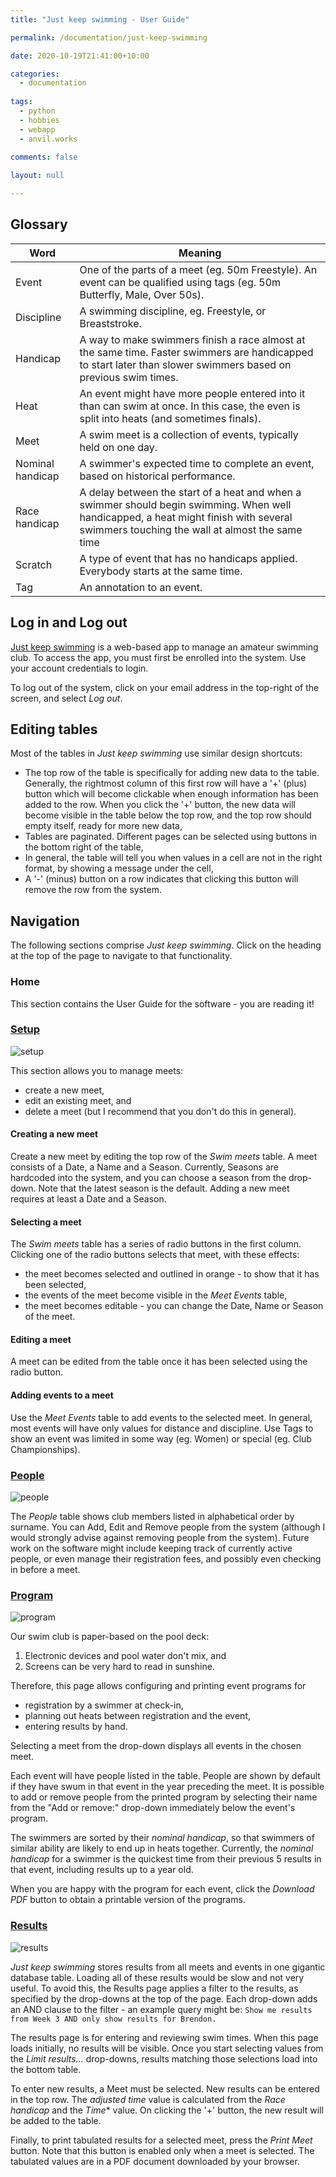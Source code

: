 ```yaml
---
title: "Just keep swimming - User Guide"

permalink: /documentation/just-keep-swimming

date: 2020-10-19T21:41:00+10:00

categories:
  - documentation
  
tags:
  - python
  - hobbies
  - webapp
  - anvil.works
  
comments: false

layout: null

---
```


## Glossary

| Word       | Meaning                                                                                                                                                          |
|------------|------------------------------------------------------------------------------------------------------------------------------------------------------------------|
| Event      | One of the parts of a meet (eg. 50m Freestyle). An event can be qualified using tags (eg. 50m Butterfly, Male, Over 50s).                                        |
| Discipline | A swimming discipline, eg. Freestyle, or Breaststroke.                                        |
| Handicap   | A way to make swimmers finish a race almost at the same time.  Faster swimmers are handicapped to start later than slower swimmers based on previous swim times. |
| Heat       | An event might have more people entered into it than can swim at once.  In this case, the even is split into heats (and sometimes finals).                       |
| Meet       | A swim meet is a collection of events, typically held on one day.                                                                                                |
| Nominal handicap | A swimmer's expected time to complete an event, based on historical performance.                                                                                            |
| Race handicap | A delay between the start of a heat and when a swimmer should begin swimming. When well handicapped, a heat might finish with several swimmers touching the wall at almost the same time |
| Scratch    | A type of event that has no handicaps applied. Everybody starts at the same time.                                                                                |
| Tag        | An annotation to an event.                                                                                                                                       |


## Log in and Log out

[Just keep swimming](https://just-keep-swimming.anvil.app/) is a web-based app to manage an amateur swimming club. To access the app, you must first be enrolled into the system. Use your account credentials to login.

To log out of the system, click on your email address in the top-right of the screen, and select *Log out*.

## Editing tables

Most of the tables in *Just keep swimming* use similar design shortcuts:

* The top row of the table is specifically for adding new data to the table. Generally, the rightmost column of this first row will have a '+' (plus) button which will become clickable when enough information has been added to the row. When you click the '+' button, the new data will become visible in the table below the top row, and the top row should empty itself, ready for more new data,
* Tables are paginated. Different pages can be selected using buttons in the bottom right of the table,
* In general, the table will tell you when values in a cell are not in the right format, by showing a message under the cell,
* A '-' (minus) button on a row indicates that clicking this button will remove the row from the system.

## Navigation

The following sections comprise *Just keep swimming*. Click on the heading at the top of the page to navigate to that functionality.

### Home

This section contains the User Guide for the software - you are reading it!

### [Setup](https://just-keep-swimming.anvil.app/#setup)

![setup](/assets/images/jks-user-guide/setup.png)

This section allows you to manage meets:
* create a new meet,
* edit an existing meet, and 
* delete a meet (but I recommend that you don't do this in general).

#### Creating a new meet

Create a new meet by editing the top row of the *Swim meets* table. 
A meet consists of a Date, a Name and a Season. Currently, Seasons are hardcoded into the system, and you can choose a season from the drop-down. Note that the latest season is the default. Adding a new meet requires at least a Date and a Season.

#### Selecting a meet

The *Swim meets* table has a series of radio buttons in the first column. Clicking one of the radio buttons selects that meet, with these effects:
* the meet becomes selected and outlined in orange - to show that it has been selected,
* the events of the meet become visible in the *Meet Events* table,
* the meet becomes editable - you can change the Date, Name or Season of the meet.

#### Editing a meet

A meet can be edited from the table once it has been selected using the radio button.

#### Adding events to a meet

Use the *Meet Events* table to add events to the selected meet. In general, most events will have only values for distance and discipline. Use Tags to show an event was limited in some way (eg. Women) or special (eg. Club Championships).

### [People](https://just-keep-swimming.anvil.app/#people)

![people](/assets/images/jks-user-guide/people.png)

The *People* table shows club members listed in alphabetical order by surname. You can Add, Edit and Remove people from the system (although I would strongly advise against removing people from the system).  Future work on the software might include keeping track of currently active people, or even manage their registration fees, and possibly even checking in before a meet.

### [Program](https://just-keep-swimming.anvil.app/#program)

![program](/assets/images/jks-user-guide/program.png)

Our swim club is paper-based on the pool deck:
1. Electronic devices and pool water don't mix, and
2. Screens can be very hard to read in sunshine.

Therefore, this page allows configuring and printing event programs for
* registration by a swimmer at check-in,
* planning out heats between registration and the event,
* entering results by hand.

Selecting a meet from the drop-down displays all events in the chosen meet.

Each event will have people listed in the table. People are shown by default if they have swum in that event in the year preceding the meet. It is possible to add or remove people from the printed program by selecting their name from the "Add or remove:" drop-down immediately below the event's program.

The swimmers are sorted by their *nominal handicap*, so that swimmers of similar ability are likely to end up in heats together. Currently, the *nominal handicap* for a swimmer is the quickest time from their previous 5 results in that event, including results up to a year old.

When you are happy with the program for each event, click the *Download PDF* button to obtain a printable version of the programs.

### [Results](https://just-keep-swimming.anvil.app/#results)

![results](/assets/images/jks-user-guide/results.png)

*Just keep swimming* stores results from all meets and events in one gigantic database table. Loading all of these results would be slow and not very useful. To avoid this, the Results page applies a filter to the results, as specified by the drop-downs at the top of the page. Each drop-down adds an AND clause to the filter - an example query might be: `Show me results from Week 3 AND only show results for Brendon.`

The results page is for entering and reviewing swim times. When this page loads initially, no results will be visible. Once you start selecting values from the *Limit results...* drop-downs, results matching those selections load into the bottom table.

To enter new results, a Meet must be selected. New results can be entered in the top row. The *adjusted time* value is calculated from the *Race handicap* and the *Time** value. On clicking the '+' button, the new result will be added to the table.

Finally, to print tabulated results for a selected meet, press the *Print Meet* button. Note that this button is enabled only when a meet is selected. The tabulated values are in a PDF document downloaded by your browser.